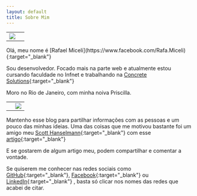 ```yaml
---
layout: default
title: Sobre Mim
---
```


<table>
  <tr>
    <td align="left"><img src="http://rafael-miceli.com.br/ico/me.jpg"/></td>
    <td align="right"></td>
  </tr>
</table>
Olá, meu nome é [Rafael Miceli](https://www.facebook.com/Rafa.Miceli){:target="_blank"}

Sou desenvolvedor. Focado mais na parte web e atualmente estou cursando faculdade no Infnet e trabalhando na [Concrete Solutions](http://www.concretesolutions.com.br/){:target="_blank"}

Moro no Rio de Janeiro, com minha noiva Priscilla.
<table>
  <tr>
    <td align="left"> </td>
    <td align="right"><img src="http://rafael-miceli.com.br/ico/pri.jpg"/></td>
  </tr>
</table>
 
Mantenho esse blog para partilhar informações com as pessoas e um pouco das minhas ideias. 
Uma das coisas que me motivou bastante foi um amigo meu [Scott Hanselmann](https://twitter.com/shanselman){:target="_blank"} com esse [artigo](http://www.hanselman.com/blog/DoTheyDeserveTheGiftOfYourKeystrokes.aspx){:target="_blank"} 

E se gostarem de algum artigo meu, podem compartilhar e comentar a vontade.

Se quiserem me conhecer nas redes sociais como [GitHub](https://github.com/Rafael-Miceli/){:target="_blank"}, [Facebook](https://www.facebook.com/Rafa.Miceli){:target="_blank"} ou [LinkedIn](http://br.linkedin.com/pub/rafael-miceli/24/4aa/718){:target="_blank"}
, basta só clicar nos nomes das redes que acabei de citar.
